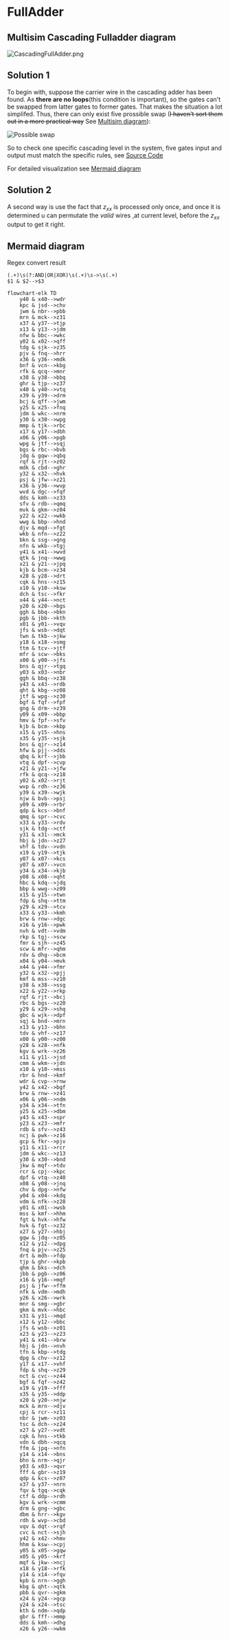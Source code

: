 # FullAdder

## Multisim Cascading Fulladder diagram

![CascadingFullAdder.png](../Images/CascadingFullAdder.png)

## Solution 1

To begin with, suppose the carrier wire in the cascading adder has been found. As **there are no loops**(this condition is important), so the gates can't be swapped from latter gates to former gates. That makes the situation a lot simplifed. Thus, there can only exist five prossible swap (~~I haven't sort them out in a more practical way~~ See [Multisim diagram](./FullAdder.ms14)):

![Possible swap](../Images/PossibleSwaps.png)

So to check one specific cascading level in the system, five gates input and output must match the specific rules, see [Source Code](./TinkerWithGates.h)

For detailed visualization see [Mermaid diagram](#mermaid-diagram)

## Solution 2

A second way is use the fact that $z_{xx}$ is processed only once, and once it is determined u can permutate the *valid* wires ,at current level, before the $z_{xx}$ output to get it right.

## Mermaid diagram

Regex convert result

```regex
(.+)\s(?:AND|OR|XOR)\s(.+)\s->\s(.+)
$1 & $2-->$3
```

```mermaid
flowchart-elk TD
    y40 & x40-->wdr
    kpc & jsd-->chv
    jwm & nbr-->pbb
    mrn & mck-->z31
    x37 & y37-->tjp
    x13 & y13-->jdm
    nfw & bbc-->wkc
    y02 & x02-->qff
    tdg & sjk-->z35
    pjv & fnq-->hrr
    x36 & y36-->mdk
    bnf & vcn-->kbg
    rfk & qcq-->mnr
    x38 & y38-->bbq
    ghr & tjp-->z37
    x40 & y40-->vtq
    x39 & y39-->drm
    bcj & qff-->jwm
    y25 & x25-->fnq
    jdm & wkc-->nrm
    y30 & x30-->wpg
    mmp & tjk-->rbc
    x17 & y17-->dbh
    x06 & y06-->pgb
    wpg & jtf-->sqj
    bgs & rbc-->bvb
    jdq & gqw-->qbq
    rqf & rjt-->z02
    mdk & cbd-->ghr
    y32 & x32-->hvk
    psj & jfw-->z21
    x36 & y36-->wvp
    wvd & dgc-->fqf
    dds & kmh-->z33
    sfv & rdb-->qmq
    mvk & gkm-->z04
    y22 & x22-->wkb
    wwg & bbp-->hnd
    djv & mqd-->fgt
    wkb & nfn-->z22
    bkn & ssg-->gng
    nfn & wkb-->tgj
    y41 & x41-->wvd
    qtk & jnq-->wwg
    x21 & y21-->jpq
    kjb & bcm-->z34
    x28 & y28-->drt
    cqk & hns-->z15
    x10 & y10-->ksw
    dch & tsc-->fkr
    x44 & y44-->nct
    y20 & x20-->bgs
    ggh & bbq-->bkn
    pgb & jbb-->kth
    x01 & y01-->vqv
    jfs & wsb-->dqt
    twn & tkb-->jkw
    y18 & x18-->smg
    ttm & tcv-->jtf
    mfr & scw-->bks
    x00 & y00-->jfs
    bns & qjr-->tgq
    y03 & x03-->nbr
    ggh & bbq-->z38
    y43 & x43-->rdb
    qht & kbg-->z08
    jtf & wpg-->z30
    bgf & fqf-->fpf
    gng & drm-->z39
    y09 & x09-->bbp
    hmv & fpf-->sfv
    kjb & bcm-->kbp
    x15 & y15-->hns
    x35 & y35-->sjk
    bns & qjr-->z14
    hfw & pjj-->dds
    qbq & krf-->jbb
    vtq & dpf-->cvp
    x21 & y21-->jfw
    rfk & qcq-->z18
    y02 & x02-->rjt
    wvp & rdh-->z36
    y39 & x39-->wjk
    njw & bvb-->psj
    y09 & x09-->rbr
    qdp & kcs-->bnf
    qmq & spr-->cvc
    x33 & y33-->rdv
    sjk & tdg-->ctf
    y31 & x31-->mck
    hbj & jdn-->z27
    vhf & tdv-->vdn
    x19 & y19-->tjk
    y07 & x07-->kcs
    y07 & x07-->vcn
    y34 & x34-->kjb
    y08 & x08-->qht
    hbc & kdq-->jdq
    bbp & wwg-->z09
    x15 & y15-->twn
    fdp & shq-->ttm
    y29 & x29-->tcv
    x33 & y33-->kmh
    brw & rnw-->dgc
    x16 & y16-->pwk
    nvh & vdt-->vdm
    rkp & tgj-->scw
    fmr & sjh-->z45
    scw & mfr-->qhm
    rdv & dhg-->bcm
    x04 & y04-->mvk
    x44 & y44-->fmr
    y32 & x32-->pjj
    kmf & mss-->z10
    y38 & x38-->ssg
    x22 & y22-->rkp
    rqf & rjt-->bcj
    rbc & bgs-->z20
    y29 & x29-->shq
    gbc & wjk-->dpf
    sqj & bnd-->mrn
    x13 & y13-->bhn
    tdv & vhf-->z17
    x00 & y00-->z00
    y28 & x28-->nfk
    kgv & wrk-->z26
    x11 & y11-->jsd
    cmm & wkm-->jdn
    x10 & y10-->mss
    rbr & hnd-->kmf
    wdr & cvp-->rnw
    y42 & x42-->bgf
    brw & rnw-->z41
    x06 & y06-->ndm
    y34 & x34-->tfn
    y25 & x25-->dbm
    y43 & x43-->spr
    y23 & x23-->mfr
    rdb & sfv-->z43
    ncj & pwk-->z16
    gcp & fkr-->pjv
    y11 & x11-->rcr
    jdm & wkc-->z13
    y30 & x30-->bnd
    jkw & mqf-->tdv
    rcr & cpj-->kpc
    dpf & vtq-->z40
    x08 & y08-->jnq
    chv & dpg-->nfw
    y04 & x04-->kdq
    vdm & nfk-->z28
    y01 & x01-->wsb
    mss & kmf-->hhm
    fgt & hvk-->hfw
    hvk & fgt-->z32
    x27 & y27-->hbj
    gqw & jdq-->z05
    x12 & y12-->dpg
    fnq & pjv-->z25
    drt & mdh-->fdp
    tjp & ghr-->kpb
    qhm & bks-->dch
    jbb & pgb-->z06
    x16 & y16-->mqf
    psj & jfw-->ffm
    nfk & vdm-->mdh
    y26 & x26-->wrk
    mnr & smg-->gbr
    gkm & mvk-->hbc
    x31 & y31-->mqd
    x12 & y12-->bbc
    jfs & wsb-->z01
    x23 & y23-->z23
    y41 & x41-->brw
    hbj & jdn-->nvh
    tfn & kbp-->tdg
    dpg & chv-->z12
    y17 & x17-->vhf
    fdp & shq-->z29
    nct & cvc-->z44
    bgf & fqf-->z42
    x19 & y19-->fff
    x35 & y35-->ddp
    x20 & y20-->njw
    mck & mrn-->djv
    cpj & rcr-->z11
    nbr & jwm-->z03
    tsc & dch-->z24
    x27 & y27-->vdt
    cqk & hns-->tkb
    vdn & dbh-->qcq
    ffm & jpq-->nfn
    y14 & x14-->bns
    bhn & nrm-->qjr
    y03 & x03-->qvr
    fff & gbr-->z19
    qdp & kcs-->z07
    x37 & y37-->nrn
    fqv & tgq-->cqk
    ctf & ddp-->rdh
    kgv & wrk-->cmm
    drm & gng-->gbc
    dbm & hrr-->kgv
    rdh & wvp-->cbd
    vqv & dqt-->rqf
    cvc & nct-->sjh
    y42 & x42-->hmv
    hhm & ksw-->cpj
    y05 & x05-->gqw
    x05 & y05-->krf
    mqf & jkw-->ncj
    x18 & y18-->rfk
    y14 & x14-->fqv
    kpb & nrn-->ggh
    kbg & qht-->qtk
    pbb & qvr-->gkm
    x24 & y24-->gcp
    y24 & x24-->tsc
    kth & ndm-->qdp
    gbr & fff-->mmp
    dds & kmh-->dhg
    x26 & y26-->wkm
```
